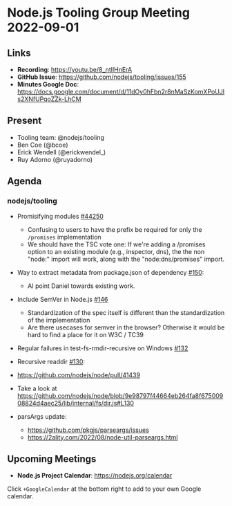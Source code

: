 # Node.js  Tooling Group Meeting 2022-09-01

## Links

* **Recording**: https://youtu.be/8_ntlIHnErA
* **GitHub Issue**: https://github.com/nodejs/tooling/issues/155
* **Minutes Google Doc**: https://docs.google.com/document/d/11dOy0hFbn2r8nMaSzKomXPoUJIs2XNfUPqoZZk-LhCM

## Present

* Tooling team: @nodejs/tooling
* Ben Coe (@bcoe)
* Erick Wendell (@erickwendel_)
* Ruy Adorno (@ruyadorno)

## Agenda

### nodejs/tooling

* Promisifying modules [#44250](https://github.com/nodejs/node/pull/44250)
  * Confusing to users to have the prefix be required for only the `/promises` implementation
  * We should have the TSC vote one: If we're adding a /promises option to an existing module (e.g., inspector, dns), the the non "node:" import will work, along with the "node:dns/promises" import.
* Way to extract metadata from package.json of dependency [#150](https://github.com/nodejs/tooling/issues/150):
  * AI point Daniel towards existing work.
* Include SemVer in Node.js [#146](https://github.com/nodejs/tooling/issues/146)
  * Standardization of the spec itself is different than the standardization of the implementation
  * Are there usecases for semver in the browser? Otherwise it would be hard to find a place for it on W3C / TC39
* Regular failures in test-fs-rmdir-recursive on Windows [#132](https://github.com/nodejs/tooling/issues/132)
* Recursive readdir [#130](https://github.com/nodejs/tooling/issues/130):
* https://github.com/nodejs/node/pull/41439
* Take a look at https://github.com/nodejs/node/blob/9e98797f44664eb264fa8f67500908824d4aec25/lib/internal/fs/dir.js#L130


* parsArgs update:
  * https://github.com/pkgjs/parseargs/issues
  * https://2ality.com/2022/08/node-util-parseargs.html

## Upcoming Meetings

* **Node.js Project Calendar**: <https://nodejs.org/calendar>

Click `+GoogleCalendar` at the bottom right to add to your own Google calendar.

